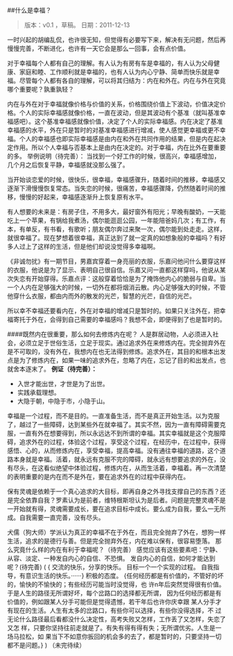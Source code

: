 ##什么是幸福？
>版本：v0.1 ，草稿。 日期：2011-12-13 

一时兴起的胡编乱侃，也许很无知，但觉得有必要写下来，解决有无问题，然后再慢慢完善，不断进化，也许有一天它会是那么一回事，会有点价值。

对于幸福每个人都有自己的理解。有人认为有房有车是幸福的，有人认为父母健康、家庭和睦、工作顺利就是幸福的，也有人认为内心宁静、简单而快乐就是幸福。尽管每个人都有各自的理解，可以将其归结为：内在和外在。内在与外在究竟哪个重要呢？孰重孰轻？

内在与外在对于幸福就像价格与价值的关系，价格围绕价值上下波动，价值决定价格。个人的实际幸福感就像价格，一直在波动，但是其波动有个基准（就叫基准幸福感吧）。这个基准幸福感就像价值，决定了个人的实际幸福感。内在决定了基准幸福感的水平，外在只是暂时的对基准幸福感进行增减，使人感觉更幸福或更不幸福。个人的幸福感也即实际幸福感是由内在和外在共同作用的结果，但是内在起决定作用。所以个人幸福与否基本上是由内在决定的。对于幸福，内在比外在要重要的多。
举例说明（待完善）：
当找到一个好工作的时候，很高兴，幸福感增加，几个月之后恢复平静，幸福感就没那么强了。

当开始谈恋爱的时候，很快乐，很幸福，幸福感骤升，随着时间的推移，幸福感又逐渐下滑慢慢恢复常态。当失恋的时候，很痛苦，幸福感骤降，仍然随着时间的推移，慢慢的好起来，幸福感逐渐升上恢复原有水平。

有人想要的未来是：有房子住，不用多大，最好窗外有阳光；早晚有酸奶，一天能吃上一个苹果，有锅给我煮汤，偶尔能逛逛公园，一年能陪爸妈几次；有工作，有本，有单反，有书看，有歌听；朋友偶尔奔过来聚一次，偶尔能到处走走。这样，就很幸福了。现在梦想着很幸福，真正达到了就一定真的如想象般的幸福吗？有好多人过上了这样的生活，但是他们却说没觉得多幸福啊。

《非诚勿扰》有一期节目，男嘉宾穿着一身亮丽的衣服，乐嘉问他问什么要穿这样的衣服，他说是为了显示、表明自己很自信。乐嘉又问一直都这样穿吗，他说从某次失恋有开始穿得。乐嘉点评：这般穿着恰恰是为了掩饰他内心的脆弱与自卑。当一个人内在足够强大的时候，一切外在都将烟消云散。内心足够强大的时候，不管他穿什么衣服，都由内而外的散发的光芒，智慧的光芒，自信的光芒。

所以幸不幸福还要看内在，外在对幸福的增减只是暂时的。如果只关注外在，把幸福寄托于外在，会得到自己需要的幸福感吗？我想不会，即便得到了也是暂时的。

####既然内在很重要，那么如何去修炼内在呢？
人是群居动物，人必须进入社会，必须立足于世俗生活，立足于现实。通过追求外在来修炼内在。完全抛弃外在是不可取的，没有外在，我想内在也无法得到修炼。追求外在，其目的和根本出发点是为了修炼内在，如果一味的追求外在，忽略了内在，忘记了目的和出发点，也就舍本逐末了。
**例证（待完善）：**

- 入世才能出世，才世是为了出世。
- 实践承载理想。
- 大隐于朝，中隐于市，小隐于山。

幸福是一个过程，而不是目的。一直准备生活，而不是真正开始生活。以为克服了，越过了一些障碍，达到某些外在就幸福了。其实不然，因为一直有障碍需要克服，一直有外在想要得到，所以永远达不到所谓的幸福。其实幸福就是这个克服障碍，追求外在的过程，体验这个过程，享受这个过程，在经历中，在过程中，获得感悟、心的，从而修炼内在，享受幸福，提高幸福。没有通往幸福的道路，这个道路本身就是幸福。活着，就永远有克服不完的障碍，就永远有想要追求的外在，没有尽头，在这看似绝望中体验过程，修炼内在，从而生活着，幸福着。再一次清楚的表明重要的是内在而不是外在，要在追求外在的过程中获得内在。

保有灵魂是依赖于一个真心追求的大目标，即再自身之外寻找支撑自己的东西？还是完全依靠自我？罗素认为是前者，维特根斯坦认为是后者。问题是完整灵魂不是一开始就有得，灵魂需要成长，要在追求目标中成长。要么成为自我，要么一无所成。自我需要一直完善，没有尽头。

犬儒（狗大师）学派认为真正的幸福不在于外在，而且完全抛弃了外在，想狗一样生活，追求的是德行与善。但是完全抛弃外在，内在难以保有，很容易堕落。
那么究竟什么样的内在有利于幸福呢？（待完善）
感觉应该有这些要素吧：宁静、从容、淡定、一种发自内心的自信、不恐惧。
发自内心的自信，如何才能达到呢？(待完善)
(
 { 交流的快乐，分享的快乐。
  目标一个一个实现的过程。
  自我指导，有意识生活的快乐。······}
  积极的态度。
{任何经历都是有价值的，不管好的坏的，愉快的不愉快的；有些经历可能当时没觉得，也	许n年后突然觉得很有价值。于是人生的路径无所谓好坏，每个岔路口的选择都无所谓，	因为任何经历都是有价值的，例如跟某人分手可能但是觉得遗憾，若干年后也许你庆幸跟	某人分手才有现在的生活。人生有太多的岔路口，有些你可以选择，有些你没得选择，不	过无论什么路径最后看都没什么决定性，高考失败又怎样，工作丢了又怎样，失恋了又怎	样，只要你坚持往前走就是了。有失有得有得有失；无所谓优劣。人生是一场马拉松，如	果当下不如意你扳回的机会多的去了，都是暂时的，只要坚持一切都不是问题。}
)
（未完待续）
